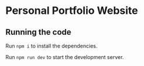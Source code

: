 
  # Personal Portfolio Website


  ## Running the code

  Run `npm i` to install the dependencies.

  Run `npm run dev` to start the development server.
  
